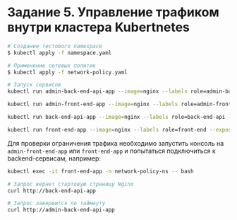 # Задание 5. Управление трафиком внутри кластера Kubertnetes

```sh
# Создание тестового namespace
$ kubectl apply -f namespace.yaml

# Применение сетевых политик
$ kubectl apply -f network-policy.yaml

# Запуск сервисов
kubectl run admin-back-end-api-app --image=nginx --labels role=admin-back-end-api --expose --port 80 -n network-policy-ns

kubectl run admin-front-end-app --image=nginx --labels role=admin-front-end --expose --port 80 -n network-policy-ns

kubectl run back-end-api-app --image=nginx --labels role=back-end-api --expose --port 80 -n network-policy-ns

kubectl run front-end-app --image=nginx --labels role=front-end --expose --port 80 -n network-policy-ns
```

Для проверки ограничения трафика необходимо запустить консоль на `admin-front-end-app` или `front-end-app` и попытаться подключиться к backend-сервисам, например:
```sh
kubectl exec -it front-end-app -n network-policy-ns -- bash

# Запрос вернет стартовую страницу Nginx
curl http://back-end-api-app

# Запрос завершится по таймауту
curl http://admin-back-end-api-app
```